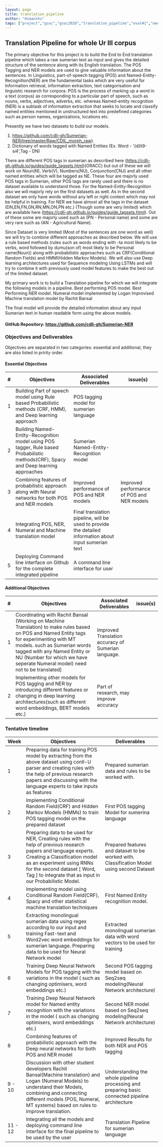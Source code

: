 ```yaml
---
layout: page
title: translation_pipeline
author: "Himanshu"
tags: ["project","gsoc","gsoc2020","translation_pipeline","eval#1","week#2"]
---
```


## Translation Pipeline for whole Ur III corpus
The primary objective for this project is to build the End to End translation pipeline which takes a raw sumerian text as input and gives the detailed structure of the sentence along with its English translation. The POS Tagging and NER models are used to give valuable information about the sentences. In Linguistics, part-of-speech tagging (POS) and Named-Entity-Recognition(NER) are the fundamental tasks which are very useful for Information retrieval, information extraction, text categorisation and linguistic research for corpora. POS is the process of marking up a word in a text (corpus) as corresponding to a particular part of speech, such as nouns, verbs, adjectives, adverbs, etc. whereas Named-entity recognition (NER) is a subtask of information extraction that seeks to locate and classify named entities mentioned in unstructured text into predefined categories such as person names, organizations, locations etc.

Presently we have two datasets to build our models.
1. https://github.com/cdli-gh/Sumerian-NER/tree/master/Raw/CDIL_morph_raw).
2. Dictionary of words tagged with Named Entities  (Ex. Word - '{d}li9-si4',Tag - DN) 

There are different POS tags in sumerian as described here (https://cdli-gh.github.io/guides/guide_tagsets.html)(ORACC) but out of these we will work on Noun(N), Verb(V), Numbers(NU), Conjunction(CNJ) and all other named entities which will be tagged as NE. These four are majorly used POS tags in Sumerian, other POS tags are rarely used and there is no dataset available to understand those. For the Named-Entity-Recognition also we will majorly rely on the first datasets as well. As in the second dataset we only have words without any left or right context which may not be helpful in training. For NER we have almost all the tags in the dataset (DN,EN,FN,GN,RN,MN,ON,PN etc.) (Though some are very limited) which are available here (https://cdli-gh.github.io/guides/guide_tagsets.html). Out of these some are majorly used such as (PN - Personal name) and some are very rare such as (AN - Agricultural Name).

Since Dataset is very limited (Most of the sentences are one word as well) we will try to combine different approaches as described below. We will use a rule based methods (rules such as words ending with -ta most likely to be verbs, word followed by dumu(son of) most likely to be Personal name(Noun)) along with probabilistic approaches such as CRF(Conditional Random Fields) and HMM(Hidden Markov Models). We will also use Deep learning architectures used for Sequence modeling Using LSTMs and will try to combine it with previously used model features to make the best out of the limited dataset. 

My primary work is to build a Translation pipeline for which we will integrate the following models in a pipeline.
Best performing POS model.
Best Performing NER model.
Numeral model implemented by Logan
Improvised Machine translation model by Rachit Bansal

The final model will provide the detailed information about any input Sumerian text in human readable form using the above models.

#### GitHub Repository: https://github.com/cdli-gh/Sumerian-NER 

### Objectives and Deliverables
Objectives are separated in two categories: essential and additional, they are also listed in pririty order. 
#### Essential Objectives

|\#|Objectives|Associated Deliverables|issue(s)|  
|---	|---	|---	|---	|  
|1   	|  Building Part of speech model using Rule based Probabilistic methods (CRF, HMM), and Deep learning approach 	|  POS tagging model for sumerian language 	|   	|  
|2   	|   Building Named-Entity-Recognition  model using POS tagger, Rule based Probabilistic methods(CRF), Spacy  and Deep learning approaches 	|   Sumerian Named-Entity-Recognition model 	|   	|  
|3   	|  Combining features of probabilistic approach along with Neural networks for both POS and NER models 	|   Improved performance of POS and NER models	|   Improved performance of POS and NER models	|  
|4   	|   Integrating POS, NER, Numeral and Machine translation model	|  Final translation pipeline, will be used to provide the detailed information about input sumerian text |    |
|5   	|   Deploying Command line interface on Github for the complete integrated pipeline	|  A command line interface for user  	|   	|  

#### Additional Objectives

|\#|Objectives|Associated Deliverables|issue(s)|  
|---	|---	|---	|---	|  
|1   	|  Coordinating with Rachit Bansal (Working on Machine Translation) to make rules based on POS and Named Entity tags for experimenting with MT models. such as Sumerian words tagged with any Named Entity or NU (Number for which we have seperate Numeral model) need not to be translated]  	|  Improved Translation accuracy of Sumerian language. 	|   	|  
|2   	|   Implementing other models for POS tagging and NER by introducing different features or changing in deep learning architectures(such as different word embeddings, BERT models etc.)	|   Part of research, may improve accuracy	|   	|  

### Tentative timeline  

| Week  |Objectives |Deliverables |  
|---|---|---|  
|1|  Preparing data for training POS model by extracting from the above dataset using conll-U parser and creating rules with the help of previous research papers and discussing with the language experts to take inputs as features | Prepared sumerian data and rules to be worked with.  |  
|2|  Implementing Conditional Random Field(CRF) and Hidden Markov Models (HMMs) to train POS tagging model on the prepared dataset | First POS tagging Model for sumerina language  |  
|3| Preparing data to be used for NER, Creating rules with the help of previous research papers and language experts. Creating a Classification model as an experiment using RNNs for the second dataset [ Word, Tag ] to integrate that as input in our Probabilistic Model.  | Prepared features and dataset to be worked with. Classification Model using second Dataset   |  
|4|  Implementing model using Conditional Random Field(CRF), Spacy and other statistical machine translation techniques |  First Named Entity recognition model.  |  
|5|  Extracting monolingual sumerian data using regex according to our input and training Fast-text and Word2vec word embeddings for sumerian language. Preparing data to be used for Neural Network model | Extracted monolingual sumerian data with word vectors to be used for training   |  
|6|  Training Deep Neural Network Models for POS tagging with the variations in the model ( such as changing optimisers, word embeddings etc.) |  Second POS tagging model based on Seq2seq modeling(Neural Network architecture) |  
|7|  Training Deep Neural Network model for Named entity recognition with the variations in the model ( such as changing optimisers, word embeddings etc.) |  Second NER model based on Seq2seq modeling(Neural Network architecture) |  
|8|  Combining features of probabilistic approach with the Deep neural networks  for both POS and NER model |  Improved Results for both NER and POS tagging |  
|9 - 10|  Discussion with other student developers Rachit Bansal(Machine translation) and Logan (Numeral Models)  to understand their Models, combining and connecting different models (POS, Numeral, MT systems) based on rules to improve translation. | Understanding the whole pipeline processing and preparing basic connected pipeline architecture   |   
|11 - 12|  Integrating all the models and deploying command line interface for the final pipeline to be used by the user | Translation Pipeline for sumerian language  |  




